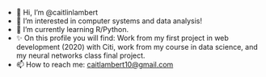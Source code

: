 - 👋 Hi, I’m @caitlinlambert
- 👀 I’m interested in computer systems and data analysis!
- 🌱 I’m currently learning R/Python.
- ✨ On this profile you will find: Work from my first project in web development (2020) with Citi, work from my course in data science, and my neural networks class final project.
- 📫 How to reach me: caitlambert10@gmail.com

<!---
caitlinlambert/caitlinlambert is a ✨ special ✨ repository because its `README.md` (this file) appears on your GitHub profile.
You can click the Preview link to take a look at your changes.
--->
